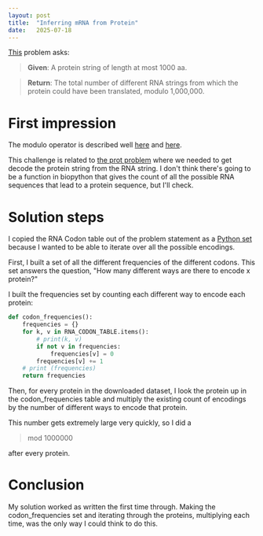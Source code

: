 ```yaml
---
layout: post
title:  "Inferring mRNA from Protein"
date:   2025-07-18
---
```


[This](https://rosalind.info/problems/mrna/) problem asks:

> **Given**: A protein string of length at most 1000 aa.

> **Return**: The total number of different RNA strings from which the protein could have been translated, modulo 1,000,000. 

# First impression
The modulo operator is described well [here](https://rosalind.info/glossary/modular-arithmetic/) and [here](https://en.wikipedia.org/wiki/Modular_arithmetic).

This challenge is related to [the prot problem](https://rosalind.info/problems/prot/) where we needed to get decode the protein string from the RNA string.
I don't think there's going to be a function in biopython that gives the count of all the possible RNA sequences that lead to a protein
sequence, but I'll check.

# Solution steps
I copied the RNA Codon table out of the problem statement as a [Python set](https://www.w3schools.com/python/python_sets.asp)
because I wanted to be able to iterate over all the possible encodings.

First, I built a set of all the different frequencies of the different codons. This set answers the question, "How many different 
ways are there to encode x protein?"

I built the frequencies set by counting each different way to encode each protein:

```python
def codon_frequencies():
    frequencies = {}
    for k, v in RNA_CODON_TABLE.items():
        # print(k, v)
        if not v in frequencies:
            frequencies[v] = 0
        frequencies[v] += 1
    # print (frequencies)
    return frequencies
```

Then, for every protein in the downloaded dataset, I look the protein up in the codon_frequencies table and multiply the 
existing count of encodings by the number of different ways to encode that protein.

This number gets extremely large very quickly, so I did a 
> mod 1000000

after every protein.

# Conclusion
My solution worked as written the first time through.
Making the codon_frequencies set and iterating through the proteins, multiplying each time, was the only way I could think 
to do this.